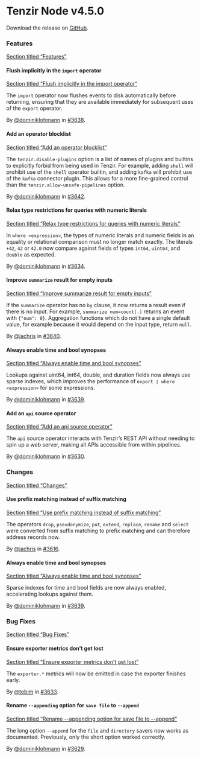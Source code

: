 # Tenzir Node v4.5.0

Download the release on [GitHub](https://github.com/tenzir/tenzir/releases/tag/v4.5.0).

### Features

[Section titled “Features”](#features)

#### Flush implicitly in the `import` operator

[Section titled “Flush implicitly in the import operator”](#flush-implicitly-in-the-import-operator)

The `import` operator now flushes events to disk automatically before returning, ensuring that they are available immediately for subsequent uses of the `export` operator.

By [@dominiklohmann](https://github.com/dominiklohmann) in [#3638](https://github.com/tenzir/tenzir/pull/3638).

#### Add an operator blocklist

[Section titled “Add an operator blocklist”](#add-an-operator-blocklist)

The `tenzir.disable-plugins` option is a list of names of plugins and builtins to explicitly forbid from being used in Tenzir. For example, adding `shell` will prohibit use of the `shell` operator builtin, and adding `kafka` will prohibit use of the `kafka` connector plugin. This allows for a more fine-grained control than the `tenzir.allow-unsafe-pipelines` option.

By [@dominiklohmann](https://github.com/dominiklohmann) in [#3642](https://github.com/tenzir/tenzir/pull/3642).

#### Relax type restrictions for queries with numeric literals

[Section titled “Relax type restrictions for queries with numeric literals”](#relax-type-restrictions-for-queries-with-numeric-literals)

In `where <expression>`, the types of numeric literals and numeric fields in an equality or relational comparison must no longer match exactly. The literals `+42`, `42` or `42.0` now compare against fields of types `int64`, `uint64`, and `double` as expected.

By [@dominiklohmann](https://github.com/dominiklohmann) in [#3634](https://github.com/tenzir/tenzir/pull/3634).

#### Improve `summarize` result for empty inputs

[Section titled “Improve summarize result for empty inputs”](#improve-summarize-result-for-empty-inputs)

If the `summarize` operator has no `by` clause, it now returns a result even if there is no input. For example, `summarize num=count(.)` returns an event with `{"num": 0}`. Aggregation functions which do not have a single default value, for example because it would depend on the input type, return `null`.

By [@jachris](https://github.com/jachris) in [#3640](https://github.com/tenzir/tenzir/pull/3640).

#### Always enable time and bool synopses

[Section titled “Always enable time and bool synopses”](#always-enable-time-and-bool-synopses)

Lookups against uint64, int64, double, and duration fields now always use sparse indexes, which improves the performance of `export | where <expression>` for some expressions.

By [@dominiklohmann](https://github.com/dominiklohmann) in [#3639](https://github.com/tenzir/tenzir/pull/3639).

#### Add an `api` source operator

[Section titled “Add an api source operator”](#add-an-api-source-operator)

The `api` source operator interacts with Tenzir’s REST API without needing to spin up a web server, making all APIs accessible from within pipelines.

By [@dominiklohmann](https://github.com/dominiklohmann) in [#3630](https://github.com/tenzir/tenzir/pull/3630).

### Changes

[Section titled “Changes”](#changes)

#### Use prefix matching instead of suffix matching

[Section titled “Use prefix matching instead of suffix matching”](#use-prefix-matching-instead-of-suffix-matching)

The operators `drop`, `pseudonymize`, `put`, `extend`, `replace`, `rename` and `select` were converted from suffix matching to prefix matching and can therefore address records now.

By [@jachris](https://github.com/jachris) in [#3616](https://github.com/tenzir/tenzir/pull/3616).

#### Always enable time and bool synopses

[Section titled “Always enable time and bool synopses”](#always-enable-time-and-bool-synopses-1)

Sparse indexes for time and bool fields are now always enabled, accelerating lookups against them.

By [@dominiklohmann](https://github.com/dominiklohmann) in [#3639](https://github.com/tenzir/tenzir/pull/3639).

### Bug Fixes

[Section titled “Bug Fixes”](#bug-fixes)

#### Ensure exporter metrics don’t get lost

[Section titled “Ensure exporter metrics don’t get lost”](#ensure-exporter-metrics-dont-get-lost)

The `exporter.*` metrics will now be emitted in case the exporter finishes early.

By [@tobim](https://github.com/tobim) in [#3633](https://github.com/tenzir/tenzir/pull/3633).

#### Rename `--appending` option for `save file` to `--append`

[Section titled “Rename --appending option for save file to --append”](#rename---appending-option-for-save-file-to---append)

The long option `--append` for the `file` and `directory` savers now works as documented. Previously, only the short option worked correctly.

By [@dominiklohmann](https://github.com/dominiklohmann) in [#3629](https://github.com/tenzir/tenzir/pull/3629).